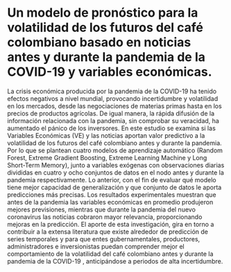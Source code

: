 # Un modelo de pronóstico para la volatilidad de los futuros del café colombiano basado en noticias antes y durante la pandemia de la COVID-19 y variables económicas.

La crisis económica producida por la pandemia de la COVID-19 ha tenido efectos negativos a nivel mundial, provocando incertidumbre y volatilidad en los mercados, desde las negociaciones de materias primas hasta en los precios de productos agrícolas. De igual manera, la rápida difusión de la información relacionada con la pandemia, sin comprobar su veracidad, ha aumentado el pánico de los inversores. En este estudio se examina si las Variables Económicas (VE) y las noticias aportan valor predictivo a la volatilidad de los futuros del café colombiano antes y durante la pandemia.  Por lo que se plantean cuatro modelos de aprendizaje automático (Random Forest, Extreme Gradient Boosting, Extreme Learning Machine y Long Short-Term Memory), junto a variables exógenas con observaciones diarias divididas en cuatro y ocho conjuntos de datos en el nodo antes y durante la pandemia respectivamente. Lo anterior, con el fin de evaluar qué modelo tiene mejor capacidad de generalización y que conjunto de datos le aporta predicciones más precisas. Los resultados experimentales muestran que antes de la pandemia las variables económicas en promedio produjeron mejores previsiones, mientras que durante la pandemia del nuevo coronavirus las noticias cobraron mayor relevancia, proporcionando mejoras en la predicción. El aporte de esta investigación, gira en torno a contribuir a la extensa literatura que existe alrededor de predicción de series temporales y para que entes gubernamentales, productores, administradores e inversionistas puedan comprender mejor el comportamiento de la volatilidad del café colombiano antes y durante la pandemia de la COVID-19 , anticipándose a periodos de alta incertidumbre. 

